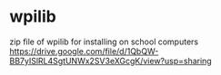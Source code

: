 # wpilib
zip file of wpilib for installing on school computers
https://drive.google.com/file/d/1QbQW-BB7yISlRL4SgtUNWx2SV3eXGcgK/view?usp=sharing
